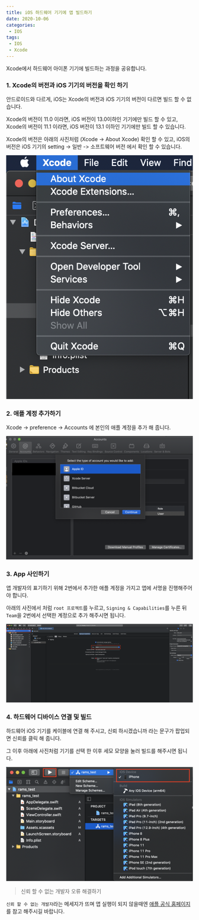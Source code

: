 ```yaml
---
title: iOS 하드웨어 기기에 앱 빌드하기 
date: 2020-10-06
categories:
 - IOS
tags:
 - IOS
 - Xcode
---
```


Xcode에서 하드웨어 아이폰 기기에 빌드하는 과정을 공유합니다. 

<!-- more -->

### 1. Xcode의 버전과 iOS 기기의 버전을 확인 하기

안드로이드와 다르게, iOS는 Xcode의 버전과 iOS 기기의 버전이 다르면 빌드 할 수 없습니다. 

Xcode의 버전이 11.0 이라면, iOS 버전이 13.0이하인 기기에만 빌드 할 수 있고, Xcode의 버전이 11.1 이라면, iOS 버전이 13.1 이하인 기기에만 빌드 할 수 있습니다.

Xcode의 버전은 아래의 사진처럼 (Xcode -> About Xcode) 확인 할 수 있고, iOS의 버전은 iOS 기기의 setting -> 일반 -> 소프트웨어 버전 에서 확인 할 수 있습니다.

![pic1.png](/assets/images/posts/2020-10-06-iOS-build/pic1.png)

### 2. 애플 계정 추가하기 

Xcode -> preference -> Accounts 에 본인의 애플 계정을 추가 해 줍니다.

![pic2.png](/assets/images/posts/2020-10-06-iOS-build/pic2.png)

### 3. App 사인하기 

앱 개발자의 표기하기 위해 2번에서 추가한 애플 계정을 가지고 앱에 서명을 진행해주어야 합니다.

아래의 사진에서 처럼 `root 프로젝트`를 누르고, `Signing & Capabilities`를 누른 뒤 `Team`을 2번에서 선택한 계정으로 추가 해주시면 됩니다. 

![pic3.png](/assets/images/posts/2020-10-06-iOS-build/pic3.png)

### 4. 하드웨어 디바이스 연결 및 빌드 

하드웨어 iOS 기기를 케이블에 연결 해 주시고, 신뢰 하시겠습니까 라는 문구가 팝업되면 신뢰를 클릭 해 줍니다. 

그 이후 아래에 사진처럼 기기를 선택 한 이후 세모 모양을 눌러 빌드를 해주시면 됩니다. 

![pic4.png](/assets/images/posts/2020-10-06-iOS-build/pic4.png)

> 신뢰 할 수 없는 개발자 오류 해결하기 

`신뢰 할 수 없는 개발자`라는 메세지가 뜨며 앱 실행이 되지 않을때엔 [애플 공식 홈페이지](https://support.apple.com/ko-kr/HT204460)를 참고 해주시길 바랍니다. 